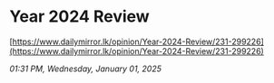 # Year 2024 Review

[https://www.dailymirror.lk/opinion/Year-2024-Review/231-299226](https://www.dailymirror.lk/opinion/Year-2024-Review/231-299226)

*01:31 PM, Wednesday, January 01, 2025*

